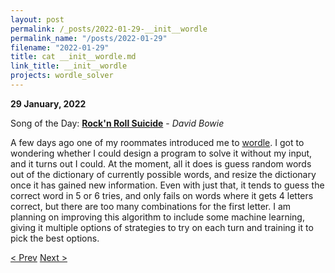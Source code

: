 ```yaml
---
layout: post
permalink: /_posts/2022-01-29-__init__wordle
permalink_name: "/posts/2022-01-29"
filename: "2022-01-29"
title: cat __init__wordle.md
link_title: __init__wordle
projects: wordle_solver
---
```

**29 January, 2022**

Song of the Day: [**Rock'n Roll Suicide**](https://youtu.be/SOgVoxqKU7U) - *David Bowie*

A few days ago one of my roommates introduced me to [wordle](https://www.powerlanguage.co.uk/wordle/). I got to wondering whether I could design a program to solve it without my input, and it turns out I could. At the moment, all it does is guess random words out of the dictionary of currently possible words, and resize the dictionary once it has gained new information. Even with just that, it tends to guess the correct word in 5 or 6 tries, and only fails on words where it gets 4 letters correct, but there are too many combinations for the first letter. I am planning on improving this algorithm to include some machine learning, giving it multiple options of strategies to try on each turn and training it to pick the best options.

[< Prev](/_posts/2022-01-22-v1-0-1)    [Next >](/_posts/2022-01-31-__init__nasa)
